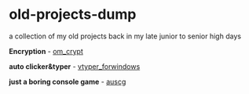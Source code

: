 # old-projects-dump

a collection of my old projects back in my late junior to senior high days

**Encryption**         - [om_crypt](https://github.com/mrdcvlsc/om_crypt)

**auto clicker&typer** - [vtyper_forwindows](https://github.com/mrdcvlsc/old-projects-dump/tree/main/vtyper_forwindows) 

**just a boring console game** - [auscg](https://github.com/mrdcvlsc/old-projects-dump/tree/main/auscg_snake_console_game)
